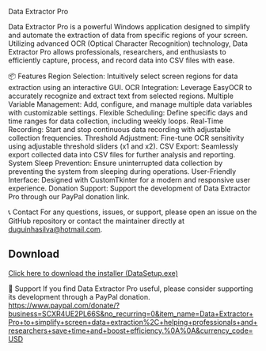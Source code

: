 Data Extractor Pro

Data Extractor Pro is a powerful Windows application designed to simplify and automate the extraction of data from specific regions of your screen. Utilizing advanced OCR (Optical Character Recognition) technology, Data Extractor Pro allows professionals, researchers, and enthusiasts to efficiently capture, process, and record data into CSV files with ease.

📦 Features
Region Selection: Intuitively select screen regions for data extraction using an interactive GUI.
OCR Integration: Leverage EasyOCR to accurately recognize and extract text from selected regions.
Multiple Variable Management: Add, configure, and manage multiple data variables with customizable settings.
Flexible Scheduling: Define specific days and time ranges for data collection, including weekly loops.
Real-Time Recording: Start and stop continuous data recording with adjustable collection frequencies.
Threshold Adjustment: Fine-tune OCR sensitivity using adjustable threshold sliders (x1 and x2).
CSV Export: Seamlessly export collected data into CSV files for further analysis and reporting.
System Sleep Prevention: Ensure uninterrupted data collection by preventing the system from sleeping during operations.
User-Friendly Interface: Designed with CustomTkinter for a modern and responsive user experience.
Donation Support: Support the development of Data Extractor Pro through our PayPal donation link.

📞 Contact
For any questions, issues, or support, please open an issue on the GitHub repository or contact the maintainer directly at duguinhasilva@hotmail.com.

## **Download**
[Click here to download the installer (DataSetup.exe)](https://github.com/duguinhaSilva/DataExtractorPro/releases/download/1.3.0.0/DataSetup.exe)

🙏 Support
If you find Data Extractor Pro useful, please consider supporting its development through a PayPal donation. 
https://www.paypal.com/donate/?business=SCXR4UE2PL66S&no_recurring=0&item_name=Data+Extractor+Pro+to+simplify+screen+data+extraction%2C+helping+professionals+and+researchers+save+time+and+boost+efficiency.%0A%0A&currency_code=USD
